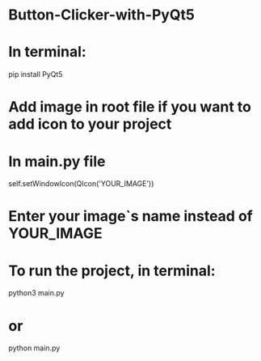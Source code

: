 # Button-Clicker-with-PyQt5
# In terminal:
pip install PyQt5
# Add image in root file if you want to add icon to your project
# In main.py file 
self.setWindowIcon(QIcon('YOUR_IMAGE'))
# Enter your image`s name instead of YOUR_IMAGE 
# To run the project, in terminal:
python3 main.py 
# or 
python main.py
